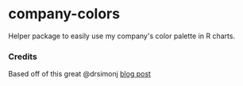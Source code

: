 # company-colors
Helper package to easily use my company's color palette in R charts.

### Credits
Based off of this great @drsimonj [blog post](https://drsimonj.svbtle.com/creating-corporate-colour-palettes-for-ggplot2)